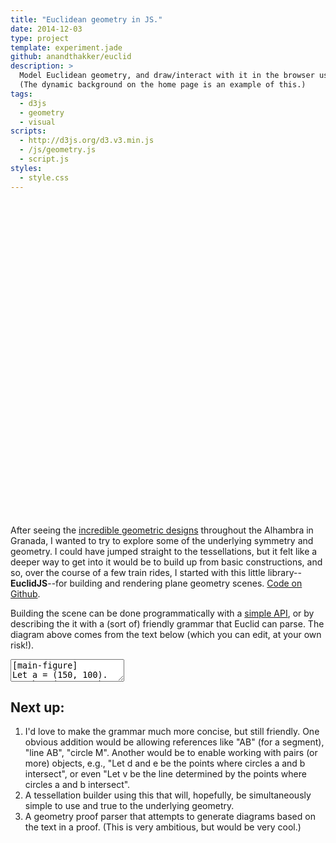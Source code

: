 ```yaml
---
title: "Euclidean geometry in JS."
date: 2014-12-03
type: project
template: experiment.jade
github: anandthakker/euclid
description: >
  Model Euclidean geometry, and draw/interact with it in the browser using d3.
  (The dynamic background on the home page is an example of this.)
tags:
  - d3js
  - geometry
  - visual
scripts:
  - http://d3js.org/d3.v3.min.js
  - /js/geometry.js
  - script.js
styles:
  - style.css
---
```


<svg class="geometry" viewbox="0 0 500 500" preserveAspectRatio="xMidYMin meet">
</svg>

After seeing the [incredible geometric designs][1] throughout the Alhambra in
Granada, I wanted to try to explore some of the underlying symmetry and
geometry. I could have jumped straight to the tessellations, but it felt like
a deeper way to get into it would be to build up from basic constructions, and
so, over the course of a few train rides, I started with this little 
library--**EuclidJS**--for building and rendering plane geometry scenes.
[Code on Github][3].

Building the scene can be done programmatically with a [simple API][2], or by
describing the it with a (sort of) friendly grammar that Euclid can parse.
The diagram above comes from the text below (which you can edit, at your own
risk!).

<div class="message">
</div>
<textarea class="code">
[main-figure]
Let a = (150, 100).
Let b = (350, 300).
Let c = (300, 400).
Let s be a segment with endpoints a and b.
Let t be a segment with endpoints b and c.
Let u be a segment from a to c.

[guides]
Let k be a circle centered at a containing b.
Let l be a circle centered at b containing a.
Let m be the circle centered at b containing c.
Let n be the circle centered at c containing b.
d = the intersection of k and l
e = the intersection of k and l that is not d
f = the intersection of m and n
g = the intersection of m and n that is not f

[perpendicular-bisectors]
Let v be the line determined by d and e
Let w be the line determined by f and g

[result]
Let O be the intersection of v and w
Draw the circle centered at O containing a.
</textarea>



## Next up:
1. I'd love to make the grammar much more concise, but still friendly.  One
   obvious addition would be allowing references like "AB" (for a segment), 
   "line AB", "circle M".  Another would be to enable working with pairs (or
   more) objects, e.g., "Let d and e be the points where circles a and b intersect",
   or even "Let v be the line determined by the points where circles a and b 
   intersect".
1. A tessellation builder using this that will, hopefully, be simultaneously simple to use
  and true to the underlying geometry.
2. A geometry proof parser that attempts to generate diagrams based on the text in 
  a proof. (This is very ambitious, but would be very cool.)


[1]: https://www.google.com/search?q=alhambra+geometry&espv=2&tbm=isch&tbo=u&source=univ&sa=X&ei=pXR_VL-TGob5asH2guAG&ved=0CDgQsAQ&biw=1146&bih=672
[2]: https://anandthakker.github.io/euclid/
[3]: https://github.com/anandthakker/euclid
[4]: https://anandthakker.github.io/euclid/parse.html
